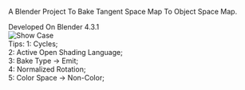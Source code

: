 A Blender Project To Bake Tangent Space Map To Object Space Map.

Developed On Blender 4.3.1  
![Show Case](https://github.com/cosydark/NormalMapBaker/main/ShowCase.jpg)  
Tips:
  1: Cycles;  
  2: Active Open Shading Language;  
  3: Bake Type -> Emit;  
  4: Normalized Rotation;  
  5: Color Space -> Non-Color;  
